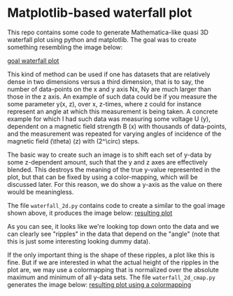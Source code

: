 # Matplotlib-based waterfall plot

This repo contains some code to generate Mathematica-like quasi 3D waterfall plot using python and matplotlib. The goal was to create something resembling the image below:

[goal waterfall plot](colored_waterfall2.png)

This kind of method can be used if one has datasets that are relatively dense in two dimensions versus a third dimension, that is to say, the number of data-points on the x and y axis Nx, Ny are much larger than those in the z axis. An example of such data could be if you measure the some parameter y(x, z), over x, z-times, where z could for instance represent an angle at which this measurement is being taken. A concrete example for which I had such data was measuring some voltage U (y), dependent on a magnetic field strength B (x) with thousands of data-points, and the measurement was repeated for varying angles of incidence of the magnetic field \(\theta\) (z) with \(2^\circ\) steps.

The basic way to create such an image is to shift each set of y-data by some z-dependent amount, such that the y and z axes are effectively blended. This destroys the meaning of the true y-value represented in the plot, but that can be fixed by using a color-mapping, which will be discussed later. For this reason, we do show a y-axis as the value on there would be meaningless.

The file `waterfall_2d.py` contains code to create a similar to the goal image shown above, it produces the image below:
[resulting plot](waterfall_plot.png)

As you can see, it looks like we're looking top down onto the data and we can clearly see "ripples" in the data that depend on the "angle" (note that this is just some interesting looking dummy data). 

If the only important thing is the shape of these ripples, a plot like this is fine. But if we are interested in what the actual height of the ripples in the plot are, we may use a colormapping that is normalized over the absolute maximum and minimum of all y-data sets. The file `waterfall_2d_cmap.py` generates the image below:
[resulting plot using a colormapping](waterfall_plot_cmap.png)
